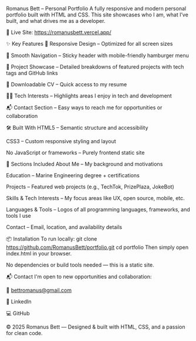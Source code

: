 Romanus Bett – Personal Portfolio
A fully responsive and modern personal portfolio built with HTML and CSS. This site showcases who I am, what I’ve built, and what drives me as a developer.

🔗 Live Site: https://romanusbett.vercel.app/

✨ Key Features
📱 Responsive Design – Optimized for all screen sizes

🧭 Smooth Navigation – Sticky header with mobile-friendly hamburger menu

📂 Project Showcase – Detailed breakdowns of featured projects with tech tags and GitHub links

📑 Downloadable CV – Quick access to my resume

🧑‍💻 Tech Interests – Highlights areas I enjoy in tech and development

📬 Contact Section – Easy ways to reach me for opportunities or collaboration

🛠 Built With
HTML5 – Semantic structure and accessibility

CSS3 – Custom responsive styling and layout

No JavaScript or frameworks – Purely frontend static site

🧠 Sections Included
About Me – My background and motivations

Education – Marine Engineering degree + certifications

Projects – Featured web projects (e.g., TechTok, PrizePlaza, JokeBot)

Skills & Tech Interests – My focus areas like UX, open source, mobile, etc.

Languages & Tools – Logos of all programming languages, frameworks, and tools I use

Contact – Email, location, and availability details

📦 Installation
To run locally:
git clone https://github.com/RomanusBett/portfolio.git
cd portfolio
Then simply open index.html in your browser.

No dependencies or build tools needed — this is a static site.

📬 Contact
I'm open to new opportunities and collaboration:

📧 bettromanus@gmail.com

💼 LinkedIn

💻 GitHub

© 2025 Romanus Bett — Designed & built with HTML, CSS, and a passion for clean code.